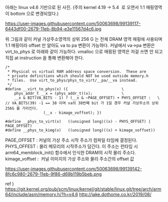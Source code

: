 
아래는 linux v4.6 기반으로 된 사진.
(주의 kernel 4.19 -> 5.4  로 오면서 1:1 매핑영역이 bottom 으로 변경되었다.)

https://user-images.githubusercontent.com/50063698/99139117-6443df00-2679-11eb-8b94-e3e11567d4c6.jpg

위 그림과 같이 커널 가상주소영역의 상위 256 G 는 전체 DRAM 영역 매핑에 사용되며 1:1 매핑이라 offset 만 알아도 va to pa 변환이 가능하다.
커널에서 va->pa 변환은 virt_to_phys 로 아래와 같이 가능하다.
vmalloc 으로 매핑된 영역은 저걸 쓰면 안 되고 직접 at instruction 을 통해 변환해야 한다.

```
/*
 * Physical vs virtual RAM address space conversion.  These are
 * private definitions which should NOT be used outside memory.h
 * files.  Use virt_to_phys/phys_to_virt/__pa/__va instead.
 */
#define __virt_to_phys(x) ({						\
	phys_addr_t __x = (phys_addr_t)(x);				\
	__x & BIT(VA_BITS - 1) ? (__x & ~PAGE_OFFSET) + PHYS_OFFSET :	\ // VA_BITS(39) -1 == 38 이며 va의 38번째 bit 가 1일 경우 커널 가상주소의 상위 256G 를 가리킨다.
				 (__x - kimage_voffset); })               

#define __phys_to_virt(x)	((unsigned long)((x) - PHYS_OFFSET) | PAGE_OFFSET)
#define __phys_to_kimg(x)	((unsigned long)((x) + kimage_voffset))
```

PAGE_OFFSET : 커널의 가상 주소 시작 주소가 컴파일 타임에 결정된다.
PHYS_OFFEST : 물리 메모리의 시작주소가 담긴다. 이 주소는 런타임 시 arm64_memblock_init() 함수에서 인식한 DRAM의 시작 물리 주소다.
kimage_voffset :  커널 이미지의 가상 주소와 물리 주소간의 offset 값 

https://user-images.githubusercontent.com/50063698/99139142-8fc6c980-2679-11eb-9f86-d69b119b5beb.png

ref )
https://git.kernel.org/pub/scm/linux/kernel/git/stable/linux.git/tree/arch/arm64/include/asm/memory.h/?h=v4.6
http://jake.dothome.co.kr/2019/08/ 
